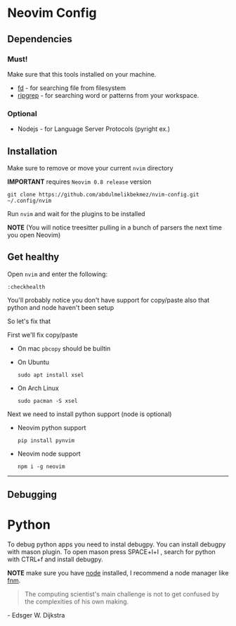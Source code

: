 # Neovim Config

## Dependencies

### Must!
Make sure that this tools installed on your machine.

- [fd](https://github.com/sharkdp/fd)  - for searching file from filesystem
- [ripgrep](https://github.com/BurntSushi/ripgrep) - for searching word or patterns from your workspace.


### Optional
- Nodejs - for Language Server Protocols (pyright ex.)
## Installation

Make sure to remove or move your current `nvim` directory

**IMPORTANT** requires `Neovim 0.8 release` version
```
git clone https://github.com/abdulmelikbekmez/nvim-config.git ~/.config/nvim
```

Run `nvim` and wait for the plugins to be installed 

**NOTE** (You will notice treesitter pulling in a bunch of parsers the next time you open Neovim) 

## Get healthy

Open `nvim` and enter the following:

```
:checkhealth
```

You'll probably notice you don't have support for copy/paste also that python and node haven't been setup

So let's fix that

First we'll fix copy/paste

- On mac `pbcopy` should be builtin

- On Ubuntu

  ```
  sudo apt install xsel
  ```

- On Arch Linux

  ```
  sudo pacman -S xsel
  ```

Next we need to install python support (node is optional)

- Neovim python support

  ```
  pip install pynvim
  ```

- Neovim node support

  ```
  npm i -g neovim
  ```
---

## Debugging

# Python

To debug python apps you need to instal debugpy. You can install debugpy with mason plugin.
To open mason press SPACE+l+I , search for python with  CTRL+f and install debugpy.

**NOTE** make sure you have [node](https://nodejs.org/en/) installed, I recommend a node manager like [fnm](https://github.com/Schniz/fnm).

> The computing scientist's main challenge is not to get confused by the complexities of his own making. 

\- Edsger W. Dijkstra
